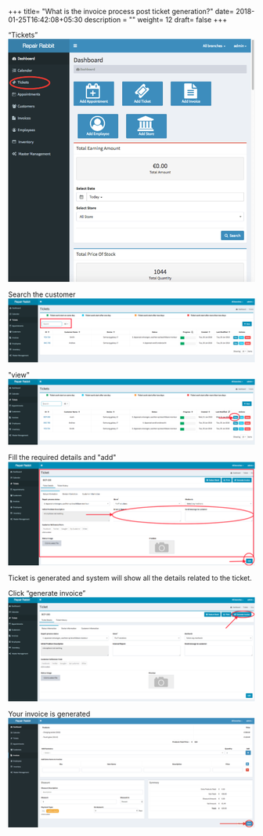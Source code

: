 +++
title= "What is the invoice process post ticket generation?"
date= 2018-01-25T16:42:08+05:30
description = ""
weight= 12
draft= false
+++

“Tickets” 
![What is the invoice process post ticket generation?](/images/tickets/what_is_the_invoice_process_post_ticket_generation/go_to_tickets.png)

Search the customer
![What is the invoice process post ticket generation?](/images/tickets/what_is_the_invoice_process_post_ticket_generation/search_customer.png)

"view"
![What is the invoice process post ticket generation?](/images/tickets/what_is_the_invoice_process_post_ticket_generation/clcik_view.png)

Fill the required details and "add"
![What is the invoice process post ticket generation?](/images/tickets/what_is_the_invoice_process_post_ticket_generation/add_required_details_and_edit.png)

Ticket is generated and system will show all the details related to the ticket. 

Click “generate invoice”
![What is the invoice process post ticket generation?](/images/tickets/what_is_the_invoice_process_post_ticket_generation/click_on_generate_invoice.png)

Your invoice is generated
![What is the invoice process post ticket generation?](/images/what_is_the_invoice_process_post_ticket_generation/fill_the_required_details_and_save.png)




